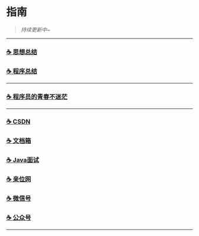 # 指南


> _持续更新中~_

---

### [☕️ 思想总结](https://www.yangchunjian.com/docbook/#/summary/) 
### [☕️ 程序总结](https://www.yangchunjian.com/docbook/#/program/)

---

[//]: # (### [☕️ 相亲交友]&#40;https://www.yangchunjian.com/docbook/#/me/&#41;)
### [☕️ 程序员的青春不迷茫](https://www.yangchunjian.com/docbook/#/book/zi-zhu)

---

### [☕️ CSDN](https://yangchunjian.blog.csdn.net) 
### [☕️ 文档箱](https://www.yangchunjian.com/docbook/#/guide/) 
### [☕️ Java面试](https://javainterview.cn)
### [☕️ 亲位网](https://dearlocation.com)
### [☕️ 微信号](https://www.yangchunjian.com/docbook/imgs/dearlocation.jpeg)
### [☕️ 公众号](https://www.yangchunjian.com/docbook/imgs/qrcode_for_gh_8756901e5b12_344.jpg)

---